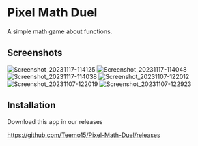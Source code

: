 
# Pixel Math Duel

A simple math game about functions.


## Screenshots
![Screenshot_20231117-114125](https://github.com/Teemo15/Pixel-Math-Duel/assets/78415961/93662ada-7d10-4a11-8bcc-bc749b2f1752)
![Screenshot_20231117-114048](https://github.com/Teemo15/Pixel-Math-Duel/assets/78415961/f6d98f69-148c-4ec3-af8f-ff2d92a8c5d6)
![Screenshot_20231117-114038](https://github.com/Teemo15/Pixel-Math-Duel/assets/78415961/979250f2-b9b5-4957-8515-2fc147331d88)
![Screenshot_20231107-122012](https://github.com/Teemo15/Pixel-Math-Duel/assets/78415961/ab8c3db3-8e6f-4f72-8425-9aa7f789dbed)
![Screenshot_20231107-122019](https://github.com/Teemo15/Pixel-Math-Duel/assets/78415961/f82c1d72-ba8d-4cab-8ef8-5e176ee587ba)
![Screenshot_20231107-122923](https://github.com/Teemo15/Pixel-Math-Duel/assets/78415961/ad29e92e-c7f1-4092-9b73-4d51c55f4096)

## Installation

Download this app in our releases

https://github.com/Teemo15/Pixel-Math-Duel/releases
    
